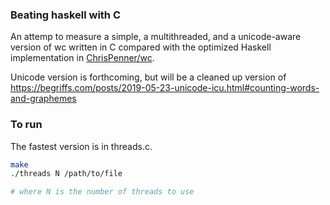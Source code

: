 ### Beating haskell with C

An attemp to measure a simple, a multithreaded, and a unicode-aware version of
wc written in C compared with the optimized Haskell implementation in
[ChrisPenner/wc](https://github.com/ChrisPenner/wc).

Unicode version is forthcoming, but will be a cleaned up version of
https://begriffs.com/posts/2019-05-23-unicode-icu.html#counting-words-and-graphemes

### To run

The fastest version is in threads.c.

```sh
make
./threads N /path/to/file

# where N is the number of threads to use
```
